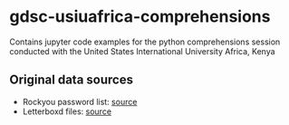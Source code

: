 # gdsc-usiuafrica-comprehensions

Contains jupyter code examples for the python comprehensions session conducted with the United States International University Africa, Kenya

## Original data sources

- Rockyou password list: [source](https://www.kaggle.com/datasets/wjburns/common-password-list-rockyoutxt)
- Letterboxd files: [source](https://www.kaggle.com/datasets/gsimonx37/letterboxd?select=movies.csv)
